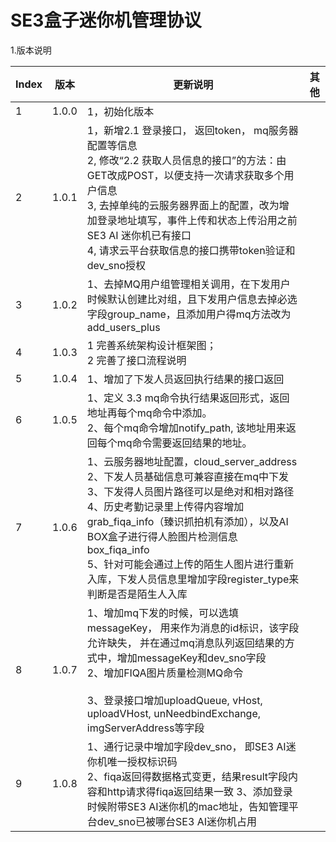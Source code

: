 # SE3盒子迷你机管理协议

1.版本说明

| **Index** | **版本** | **更新说明**                                                 | **其他** |
| --------- | -------- | ------------------------------------------------------------ | -------- |
| 1         | 1.0.0    | 1，初始化版本                                                |          |
| 2         | 1.0.1    | 1，新增2.1 登录接口， 返回token， mq服务器配置等信息<br />2, 修改“2.2 获取人员信息的接口”的方法：由GET改成POST，以便支持一次请求获取多个用户信息<br />3, 去掉单纯的云服务器界面上的配置，改为增加登录地址填写，事件上传和状态上传沿用之前SE3 AI 迷你机已有接口<br />4, 请求云平台获取信息的接口携带token验证和dev_sno授权 |          |
| 3         | 1.0.2    | 1、去掉MQ用户组管理相关调用，在下发用户时候默认创建比对组，且下发用户信息去掉必选字段group_name，且添加用户得mq方法改为add_users_plus |          |
| 4         | 1.0.3    | 1 完善系统架构设计框架图；<br />2 完善了接口流程说明         |          |
| 5         | 1.0.4    | 1、增加了下发人员返回执行结果的接口返回                      |          |
| 6         | 1.0.5    | 1、定义 3.3 mq命令执行结果返回形式，返回地址再每个mq命令中添加。<br />2、每个mq命令增加notify_path, 该地址用来返回每个mq命令需要返回结果的地址。 |          |
| 7         | 1.0.6    | 1、云服务器地址配置，cloud_server_address <br />2、下发人员基础信息可兼容直接在mq中下发 <br />3、下发得人员图片路径可以是绝对和相对路径 <br />4、历史考勤记录里上传得内容增加grab_fiqa_info（臻识抓拍机有添加），以及AI BOX盒子进行得人脸图片检测信息box_fiqa_info <br />5、针对可能会通过上传的陌生人图片进行重新入库，下发人员信息里增加字段register_type来判断是否是陌生人入库 |          |
| 8         | 1.0.7    | 1、增加mq下发的时候，可以选填messageKey， 用来作为消息的id标识，该字段允许缺失， 并在通过mq消息队列返回结果的方式中，增加messageKey和dev_sno字段 <br />2、增加FIQA图片质量检测MQ命令 <br /><br />3、登录接口增加uploadQueue, vHost, uploadVHost, unNeedbindExchange, imgServerAddress等字段 |          |
| 9         | 1.0.8    | 1、通行记录中增加字段dev_sno， 即SE3 AI迷你机唯一授权标识码 <br />2、fiqa返回得数据格式变更，结果result字段内容和http请求得fiqa返回结果一致 3、添加登录时候附带SE3 AI迷你机的mac地址，告知管理平台dev_sno已被哪台SE3 AI迷你机占用 |          |